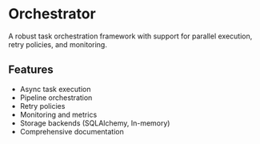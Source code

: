 # Orchestrator

A robust task orchestration framework with support for parallel execution, retry policies, and monitoring.

## Features

- Async task execution
- Pipeline orchestration
- Retry policies
- Monitoring and metrics
- Storage backends (SQLAlchemy, In-memory)
- Comprehensive documentation
